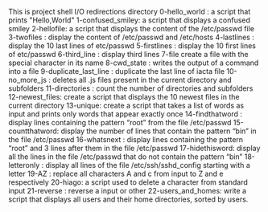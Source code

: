 This is project shell I/O redirections directory
0-hello_world : a script that prints \"Hello,World\"
1-confused_smiley: a script that displays a confused smiley 
2-hellofile: a script that displays the content of the /etc/passwd file 
3-twofiles : display the content of /etc/passwd and /etc/hosts
4-lastlines : display the 10 last lines of etc/passwd
5-firstlines : display the 10 first lines of etc/passwd
6-third_line : display third lines
7-file create a file with the special character in its name
8-cwd_state : writes the output of a command into a file 
9-duplicate_last_line : duplicate the last line of iacta file 
10-no_more_js : deletes all .js files present in the current directory and subfolders 
11-directories : count the number of directories and subfolders 
12-newest_files: create a script that displays the 10 newest files in the current directory 
13-unique: create a script that takes a list of words as input and prints only words that appear exactly once
14-findthatword : display lines containing the pattern “root” from the file /etc/passwd
15-countthatword: display the number of lines that contain the pattern “bin” in the file /etc/passwd
16-whatsnext : display lines containing the pattern “root” and 3 lines after them in the file /etc/passwd
17-hidethisword: display all the lines in the file /etc/passwd that do not contain the pattern “bin”
18-letteronly : display all lines of the file /etc/ssh/sshd_config starting with a letter
19-AZ : replace all characters A and c from input to Z and e respectively
20-hiago: a script used to delete a character from standard input
21-reverse : reverse a input or other 
22-users_and_homes: write a script that displays all users and their home directories, sorted by users.
